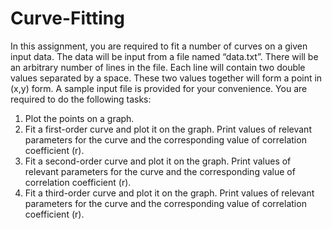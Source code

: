 # Curve-Fitting

In this assignment, you are required to fit a number of curves on a given input data. The data
will be input from a file named “data.txt”. There will be an arbitrary number of lines in the file.
Each line will contain two double values separated by a space. These two values together will
form a point in (x,y) form. A sample input file is provided for your convenience. You are required
to do the following tasks:
1. Plot the points on a graph.
2. Fit a first-order curve and plot it on the graph. Print values of relevant parameters for the
curve and the corresponding value of correlation coefficient (​r​).
3. Fit a second-order curve and plot it on the graph. Print values of relevant parameters for the
curve and the corresponding value of correlation coefficient (​r​).
4. Fit a third-order curve and plot it on the graph. Print values of relevant parameters for the
curve and the corresponding value of correlation coefficient (​r​).
